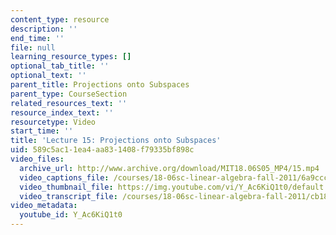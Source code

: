 ```yaml
---
content_type: resource
description: ''
end_time: ''
file: null
learning_resource_types: []
optional_tab_title: ''
optional_text: ''
parent_title: Projections onto Subspaces
parent_type: CourseSection
related_resources_text: ''
resource_index_text: ''
resourcetype: Video
start_time: ''
title: 'Lecture 15: Projections onto Subspaces'
uid: 589c5ac1-1ea4-aa83-1408-f79335bf898c
video_files:
  archive_url: http://www.archive.org/download/MIT18.06S05_MP4/15.mp4
  video_captions_file: /courses/18-06sc-linear-algebra-fall-2011/6a9ccc5be4c45193a6368de8bcd9c10d_Y_Ac6KiQ1t0.vtt
  video_thumbnail_file: https://img.youtube.com/vi/Y_Ac6KiQ1t0/default.jpg
  video_transcript_file: /courses/18-06sc-linear-algebra-fall-2011/cb182109450623ef94def421583f1bb4_Y_Ac6KiQ1t0.pdf
video_metadata:
  youtube_id: Y_Ac6KiQ1t0
---
```

